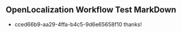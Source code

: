 ## OpenLocalization Workflow Test MarkDown
* cced66b9-aa29-4ffa-b4c5-9d6e65658f10 thanks!

<!--HONumber=Jul16_HO2-->


